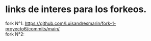 # links de interes para los forkeos.
fork N°1: https://github.com/Luisandresmarin/fork-1-proyecto6/commits/main/</br>
fork N°2:     
